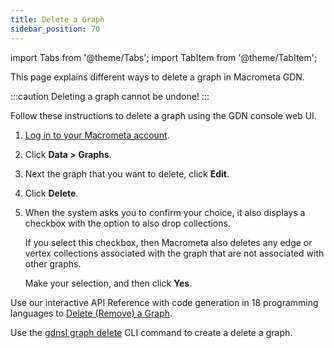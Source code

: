 ```yaml
---
title: Delete a Graph
sidebar_position: 70
---
```


import Tabs from '@theme/Tabs';
import TabItem from '@theme/TabItem';

This page explains different ways to delete a graph in Macrometa GDN.

:::caution
Deleting a graph cannot be undone!
:::

<Tabs groupId="operating-systems">
<TabItem value="console" label="Web Console">

Follow these instructions to delete a graph using the GDN console web UI.

1. [Log in to your Macrometa account](https://auth.paas.macrometa.io/).
2. Click **Data > Graphs**.
3. Next the graph that you want to delete, click **Edit**.
4. Click **Delete**.
5. When the system asks you to confirm your choice, it also displays a checkbox with the option to also drop collections.

   If you select this checkbox, then Macrometa also deletes any edge or vertex collections associated with the graph that are not associated with other graphs.

   Make your selection, and then click **Yes**.

</TabItem>
<TabItem value="api" label="REST API">

Use our interactive API Reference with code generation in 18 programming languages to [Delete (Remove) a Graph](https://www.macrometa.com/docs/api#/operations/DropAGraph).

</TabItem>
<TabItem value="cli" label="CLI">

Use the [gdnsl graph delete](../../cli/graph-cli#gdnsl-graph-delete) CLI command to create a delete a graph.

</TabItem>
</Tabs>
